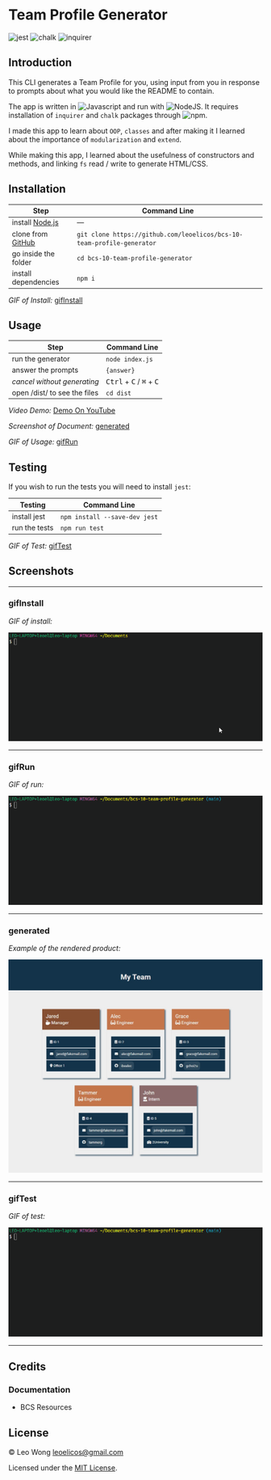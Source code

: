 # Team Profile Generator

![jest](https://img.shields.io/badge/16.14.2-0?label=jest&labelColor=white&color=black) ![chalk](https://img.shields.io/badge/4.1.2-0?label=chalk&labelColor=white&color=black) ![inquirer](https://img.shields.io/badge/8.2.2-0?label=inquirer&labelColor=white&color=black)

## Introduction

This CLI generates a Team Profile for you, using input from you in response to prompts about what you would like the README to contain.

The app is written in ![Javascript](https://img.shields.io/badge/ES6-0?label=javascript&labelColor=white&color=black) and run with ![NodeJS](https://img.shields.io/badge/16.14.2-0?label=node.js&labelColor=white&color=black). It requires installation of `inquirer` and `chalk` packages through ![npm](https://img.shields.io/badge/8.x-0?label=npm&labelColor=white&color=black).

I made this app to learn about `OOP`, `classes` and after making it I learned about the importance of `modularization` and `extend`.

While making this app, I learned about the usefulness of constructors and methods, and linking `fs` read / write to generate HTML/CSS.

## Installation

| Step                                                                           | Command Line                                                           |
| ------------------------------------------------------------------------------ | ---------------------------------------------------------------------- |
| install [Node.js](https://nodejs.org/en/download/)                             | —                                                                      |
| clone from [GitHub](https://github.com/leoelicos/bcs-09-good-readme-generator) | `git clone https://github.com/leoelicos/bcs-10-team-profile-generator` |
| go inside the folder                                                           | `cd bcs-10-team-profile-generator`                                     |
| install dependencies                                                           | `npm i`                                                                |

_GIF of Install:_ [gifInstall](#gifInstall)

## Usage

| Step                         | Command Line                                                 |
| ---------------------------- | ------------------------------------------------------------ |
| run the generator            | `node index.js`                                              |
| answer the prompts           | `{answer}`                                                   |
| _cancel without generating_  | <kbd>Ctrl</kbd> + <kbd>C</kbd> / <kbd>⌘</kbd> + <kbd>C</kbd> |
| open /dist/ to see the files | `cd dist`                                                    |

_Video Demo:_ [Demo On YouTube](https://youtu.be/lAuM7ytCxaU)

_Screenshot of Document:_ [generated](#generated)

_GIF of Usage:_ [gifRun](#gifRun)

## Testing

If you wish to run the tests you will need to install `jest`:

| Testing       | Command Line                  |
| ------------- | ----------------------------- |
| install jest  | `npm install --save-dev jest` |
| run the tests | `npm run test`                |

_GIF of Test:_ [gifTest](#gifTest)

## Screenshots

---

### gifInstall

_GIF of install:_

![gifInstall](./Assets/img/gifInstall.gif)

---

### gifRun

_GIF of run:_

![gifRun](./Assets/img/gifRun.gif)

---

### generated

_Example of the rendered product:_

![document](./Assets/img/generated.jpg)

---

### gifTest

_GIF of test:_

![gifTest](./Assets/img/gifTest.gif)

---

## Credits

### Documentation

-  BCS Resources

## License

&copy; Leo Wong <leoelicos@gmail.com>

Licensed under the [MIT License](./LICENSE).
